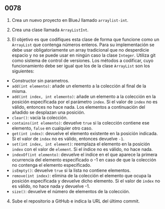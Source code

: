 ## 0078

1. Crea un nuevo proyecto en BlueJ llamado `arraylist-int`.

2. Crea una clase llamada `ArrayListInt`.

3. El objetivo es que codifiques esta clase de forma que funcione como un `ArrayList` que contenga números enteros. Para su implementación se debe usar obligatoriamente un array tradicional que no desperdicie espacio y no se puede usar en ningún caso la clase `Integer`. Utiliza git como sistema de control de versiones. Los métodos a codificar, cuyo funcionamiento debe ser igual que los de la clase `ArrayList` son los siguientes:

  - Constructor sin parametros.
  - `add(int elemento)`: añade un elemento a la colección al final de la misma.
  - `add(int index, int elemento)`: añade un elemento a la colección en la posición especificada por el parámetro `index`. Si el valor de `index` no es válido, entonces no hace nada. Los elementos a continuación del añadido se desplazan una posición.
  - `clear()`: vacía la colección.
  - `contains(int elemento)`: devuelve `true` si la colección contiene ese elemento, ``false`` en cualquier otro caso.
  - `get(int index)`: devuelve el elemento existente en la posición indicada. Si el valor de `index` no es válido, entonces devuelve `-1`.
  - `set(int index, int element)`: reemplaza el elemento en la posición `index` con el valor de `element`. Si el índice no es válido, no hace nada.
  - `indexOf(int elemento)`: devuelve el indice en el que aparece la primera ocurrencia del elemento especificado o -1 en caso de que la colección no contenga el elemento especificado.
  - `isEmpty()`: devuelve `true` si la lista no contiene elementos.
  - `remove(int index)`: elimina de la colección el elemento que ocupa la posición especificada y devuelve dicho elemento. Si el valor de `index` no es válido, no hace nada y devuelve -1.
  - `size()`: devuelve el número de elementos de la colección.

4. Sube el repositorio a GitHub e indica la URL del último commit.
